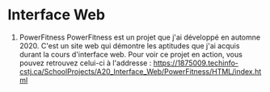 # Interface Web

1. PowerFitness
PowerFitness est un projet que j'ai développé en automne 2020. C'est un site web qui démontre les aptitudes que j'ai acquis durant la cours d'interface web. Pour voir ce projet en action, vous pouvez retrouvez celui-ci à l'addresse : https://1875009.techinfo-cstj.ca/SchoolProjects/A20_Interface_Web/PowerFitness/HTML/index.html